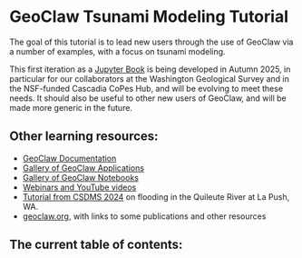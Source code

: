 # GeoClaw Tsunami Modeling Tutorial

The goal of this tutorial is to lead new users through the use of GeoClaw via
a number of examples, with a focus on tsunami modeling.

This first iteration as a [Jupyter Book](https://jupyterbook.org/)
is being developed in Autumn 2025,
in particular for our collaborators at the Washington Geological Survey
and in the NSF-funded Cascadia CoPes Hub, and will be evolving to meet these
needs.  It should also be useful to other new users of GeoClaw, and will be
made more generic in the future.


## Other learning resources:

- [GeoClaw Documentation](https://www.clawpack.org/contents.html#geoclaw-geophysical-flows)
- [Gallery of GeoClaw Applications](https://www.clawpack.org/gallery/gallery/gallery_geoclaw.html)
- [Gallery of GeoClaw Notebooks](https://www.clawpack.org/gallery/notebooks.html#examples-using-geoclaw)
- [Webinars and YouTube videos](https://www.clawpack.org/community.html#available-for-streaming)
- [Tutorial from CSDMS 2024](https://github.com/clawpack/geoclaw_tutorial_csdms2024)
  on flooding in the Quileute River at La Push, WA.
- [geoclaw.org](http://www.geoclaw.org),
  with links to some publications and other resources


## The current table of contents:

```{tableofcontents}
```

